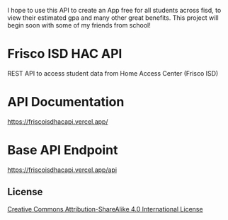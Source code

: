 I hope to use this API to create an App free for all students across fisd, 
to view their estimated gpa and many other great benefits. This project will begin soon 
with some of my friends from school!


 
# Frisco ISD HAC API  
REST API to access student data from Home Access Center (Frisco ISD)   

# API Documentation
https://friscoisdhacapi.vercel.app/

# Base API Endpoint
https://friscoisdhacapi.vercel.app/api

## License  
[Creative Commons Attribution-ShareAlike 4.0 International License](http://creativecommons.org/licenses/by-sa/4.0/)

